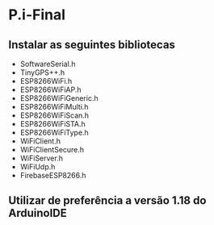 # P.i-Final
## Instalar as seguintes bibliotecas

* SoftwareSerial.h
* TinyGPS++.h
* ESP8266WiFi.h
* ESP8266WiFiAP.h
* ESP8266WiFiGeneric.h
* ESP8266WiFiMulti.h
* ESP8266WiFiScan.h
* ESP8266WiFiSTA.h
* ESP8266WiFiType.h
* WiFiClient.h
* WiFiClientSecure.h
* WiFiServer.h
* WiFiUdp.h
* FirebaseESP8266.h

## Utilizar de preferência a versão 1.18 do ArduinoIDE 
